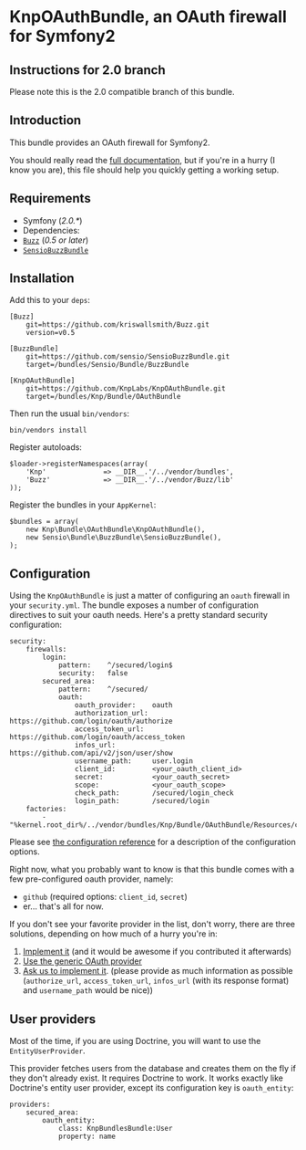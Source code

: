 # KnpOAuthBundle, an OAuth firewall for Symfony2

## Instructions for 2.0 branch

Please note this is the 2.0 compatible branch of this bundle. 

## Introduction

This bundle provides an OAuth firewall for Symfony2.

You should really read the [full documentation](https://github.com/KnpLabs/KnpOAuthBundle/blob/master/Resources/doc/01_index.md), but if you're in a hurry (I know you are), this file should help you quickly getting a working setup.

## Requirements

* Symfony (_2.0.*_)
* Dependencies:
 * [`Buzz`](https://github.com/kriswallsmith/Buzz) (_0.5 or later_)
 * [`SensioBuzzBundle`](https://github.com/sensio/SensioBuzzBundle)

## Installation

Add this to your `deps`:

    [Buzz]
        git=https://github.com/kriswallsmith/Buzz.git
        version=v0.5

    [BuzzBundle]
        git=https://github.com/sensio/SensioBuzzBundle.git
        target=/bundles/Sensio/Bundle/BuzzBundle

    [KnpOAuthBundle]
        git=https://github.com/KnpLabs/KnpOAuthBundle.git
        target=/bundles/Knp/Bundle/OAuthBundle

Then run the usual `bin/vendors`:

    bin/vendors install

Register autoloads:

    $loader->registerNamespaces(array(
        'Knp'              => __DIR__.'/../vendor/bundles',
        'Buzz'             => __DIR__.'/../vendor/Buzz/lib'
    ));

Register the bundles in your `AppKernel`:

    $bundles = array(
        new Knp\Bundle\OAuthBundle\KnpOAuthBundle(),
        new Sensio\Bundle\BuzzBundle\SensioBuzzBundle(),
    );

## Configuration

Using the `KnpOAuthBundle` is just a matter of configuring an `oauth` firewall in your `security.yml`. The bundle exposes a number of configuration directives to suit your oauth needs. Here's a pretty standard security configuration:

    security:
        firewalls:
            login:
                pattern:    ^/secured/login$
                security:   false
            secured_area:
                pattern:    ^/secured/
                oauth:
                    oauth_provider:    oauth
                    authorization_url: https://github.com/login/oauth/authorize
                    access_token_url:  https://github.com/login/oauth/access_token
                    infos_url:         https://github.com/api/v2/json/user/show
                    username_path:     user.login
                    client_id:         <your_oauth_client_id>
                    secret:            <your_oauth_secret>
                    scope:             <your_oauth_scope>
                    check_path:        /secured/login_check
                    login_path:        /secured/login
        factories:
            - "%kernel.root_dir%/../vendor/bundles/Knp/Bundle/OAuthBundle/Resources/config/security_factories.xml"

Please see [the configuration reference](https://github.com/KnpLabs/KnpOAuthBundle/blob/master/Resources/doc/03_configuration.md) for a description of the configuration options.

Right now, what you probably want to know is that this bundle comes with a few pre-configured oauth provider, namely:

* `github` (required options: `client_id`, `secret`)
* er... that's all for now.

If you don't see your favorite provider in the list, don't worry, there are three solutions, depending on how much of a hurry you're in:

1. [Implement it](https://github.com/KnpLabs/KnpOAuthBundle/blob/master/Resources/doc/05_custom_oauth_providers.md) (and it would be awesome if you contributed it afterwards)
2. [Use the generic OAuth provider](https://github.com/KnpLabs/KnpOAuthBundle/blob/master/Resources/doc/04_builtin_oauth_providers.md)
3. [Ask us to implement it](https://github.com/KnpLabs/KnpOAuthBundle/issues/new). (please provide as much information as possible (`authorize_url`, `access_token_url`, `infos_url` (with its response format) and `username_path` would be nice))

## User providers

Most of the time, if you are using Doctrine, you will want to use the `EntityUserProvider`.

This provider fetches users from the database and creates them on the fly if they don't already exist. It requires Doctrine to work. It works exactly like Doctrine's entity user provider, except its configuration key is `oauth_entity`:

    providers:
        secured_area:
            oauth_entity:
                class: KnpBundlesBundle:User
                property: name
